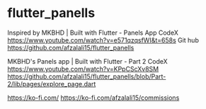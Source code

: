 # flutter_panells



Inspired by MKBHD | Built with Flutter - Panels App
CodeX
https://www.youtube.com/watch?v=e571qzqsfWI&t=658s
Git hub
https://github.com/afzalali15/flutter_panells


MKBHD's Panels app | Built with Flutter - Part 2
CodeX
https://www.youtube.com/watch?v=KPpCScXv8SM
https://github.com/afzalali15/flutter_panells/blob/Part-2/lib/pages/explore_page.dart


https://ko-fi.com/
https://ko-fi.com/afzalali15/commissions